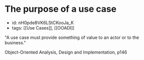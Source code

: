 # The purpose of a use case
* id: nH0pde8VK6LStCKooJa_K
* tags: [[Use Cases]], [[OOADI]]

"A use case must provide something of value to an actor or to the business."

Object-Oriented Analysis, Design and Implementation, p146